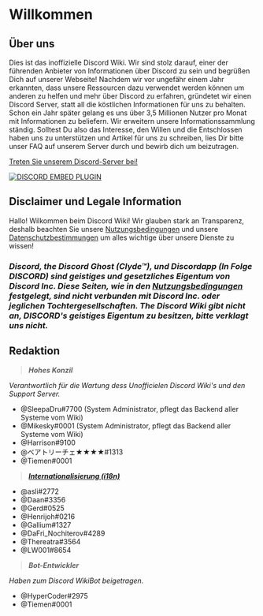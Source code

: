 <!-- TITLE: German - Startseite -->
<!-- SUBTITLE: Willkommen beim unoffizielen Discord Wiki! -->

# Willkommen
## Über uns

Dies ist das inoffizielle Discord Wiki. Wir sind stolz darauf, einer der führenden Anbieter von Informationen über Discord zu sein und begrüßen Dich auf unserer Webseite! Nachdem wir vor ungefähr einem Jahr erkannten, dass unsere Ressourcen dazu verwendet werden können um anderen zu helfen und mehr über Discord zu erfahren, gründetet wir einen Discord Server, statt all die köstlichen Informationen für uns zu behalten. Schon ein Jahr später gelang es uns über 3,5 Millionen Nutzer pro Monat mit Informationen zu beliefern. Wir erweitern unsere Informationssammlung ständig. Solltest Du also das Interesse, den Willen und die Entschlossen haben uns zu unterstützen und Artikel für uns zu schreiben, lies Dir bitte unser FAQ auf unserem Server durch und bewirb dich um beizutragen.

[Treten Sie unserem Discord-Server bei!](https://discord.gg/ZeG8hbu)

<a href="https://discord.gg/ZeG8hbu">![DISCORD EMBED PLUGIN](https://discordapp.com/api/guilds/367460196148183040/widget.png?style=banner2)</a></a>

## Disclaimer und Legale Information
Hallo! Wilkommen beim Discord Wiki! Wir glauben stark an Transparenz, deshalb beachten Sie unsere [Nutzungsbedingungen](de/nutzungsbedingungen) und unsere [Datenschutzbestimmungen](/de/datenschutz) um alles wichtige über unsere Dienste zu wissen!

### ***Discord, the Discord Ghost (Clyde™), und Discordapp (In Folge DISCORD) sind geistiges und gesetzliches Eigentum von Discord Inc. Diese Seiten, wie in den [Nutzungsbedingungen](de/nutzungsbedingungen) festgelegt, sind nicht verbunden mit Discord Inc. oder jeglichen Tochtergesellschaften. The Discord Wiki gibt nicht an, DISCORD's geistiges Eigentum zu besitzen, bitte verklagt uns nicht.***

## Redaktion
> ***Hohes Konzil***

*Verantwortlich für die Wartung dess  Unofficielen Discord Wiki's und den Support Server.*

* @SleepaDru#7700 (System Administrator,  pflegt das Backend aller Systeme vom Wiki)
* @Mikesky#0001 (System Administrator, pflegt das Backend aller Systeme vom Wiki)
* @Harrison#9100
* @ベアトリーチェ★★★★#1313
* @Tiemen#0001

> ***[Internationalisierung (i18n)](http://discordia.me/translations)***

* @asli#2772
* @Daan#3356
* @Gerd#0525
* @Henrijoh#0216
* @Gallium#1327
* @DaFri_Nochiterov#4289
* @Thereatra#3564
* @LW001#8654

> ***Bot-Entwickler***

*Haben zum Discord WikiBot beigetragen.*
* @HyperCoder#2975
* @Tiemen#0001
